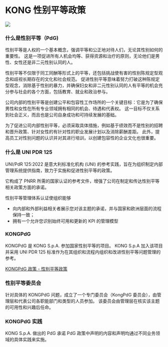 # KONG 性别平等政策

![](https://kongfareast.cn/upload/img/c/700x0-pdg_3.jpg)

### 什么是性别平等（PdG)

性别平等是人权的一个基本概念，强调平等和公正地对待人们，无论其性别如何的重要性。 这是一项促进所有人机会均等、获得资源和治疗的原则，无论他们是男性、女性还是非二元性别认同的人。

性别平等不仅限于同工同酬等形式上的平等，还包括挑战使有害的性别陈规定型观念和歧视长期存在的文化和社会规范。 促进性别平等意味着努力打破这种陈规定型观念，消除基于性别的暴力，并确保妇女和非二元性别认同的人有平等的机会充分参与社会的各个方面，包括教育、就业和政治参与。

公司内部的性别平等是创建公平和包容性工作场所的一个关键目标：它是为了确保男性和女性在所有专业领域拥有相同的机会、待遇和代表权。 这一目标不仅关系到社会正义，而且也是公司自身成功和可持续发展的基础。

为了促进公司内部性别平等，必须采取具体措施，例如基于绩效而不是性别的招聘和晋升政策、针对女性的有针对性的职业发展计划以及消除薪酬差距。 此外，提高员工对性别问题的认识并对其进行培训，以创建包容性的企业文化也很重要。

### 什么是 UNI PDR 125

UNI/PdR 125:2022 是意大利标准化机构 (UNI) 的参考实践，旨在为组织制定内部管理系统提供指南，致力于实施和促进性别平等的政策。

它构成了 PNRR 所需的国家认证的参考文件，增强了公司在制定和传达性别平等相关政策方面的承诺。

性别平等管理体系认证使组织能够

-   向内部和外部利益相关者展示您对该主题的承诺，并与国家和欧洲层面的流程保持一致；
-   拥有一个允许您识别始终可用和更新的 KPI 的管理模型

### KONGPdG

KONGPdG 是 KONG S.p.A. 参加国家性别平等的项目。 KONG S.p.A 加入该项目并采用 UNI PDR 125 标准作为在其组织和流程内组织和改进性别平等问题管理的参考。

[KONGPdG 政策 - 性别平等政策](/upload/files/KONG_politica_PdG_3.pdf)

### 性别平等委员会

针对具体的 KONGPdG 问题，成立了一个专门委员会（KongPdG 委员会），由管理层和代表公司各职能部门和类型的人员参加。 该委员会由管理层在核实该主题的可用性和兴趣后任命。

### KONGPdG 实践

KONG S.p.A. 做出的 PdG 承诺 PdG 政策中声明的内容和声明均通过不同业务领域的具体实践来实施。
